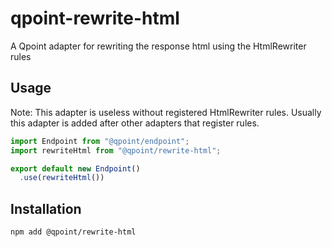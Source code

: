 # qpoint-rewrite-html

A Qpoint adapter for rewriting the response html using the HtmlRewriter rules

## Usage

Note: This adapter is useless without registered HtmlRewriter rules. Usually this adapter is added after other adapters that register rules.

```ts
import Endpoint from "@qpoint/endpoint";
import rewriteHtml from "@qpoint/rewrite-html";

export default new Endpoint()
  .use(rewriteHtml())
```

## Installation

```bash
npm add @qpoint/rewrite-html
```

